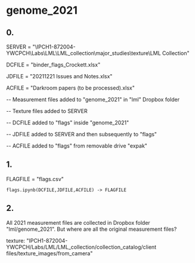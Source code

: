 # genome_2021


## 0. 

SERVER = "\IPCH1-872004-YWCPCH\Labs\LML\LML_collection\major_studies\texture\LML Collection"

DCFILE = "binder_flags_Crockett.xlsx"

JDFILE = "20211221 Issues and Notes.xlsx"

ACFILE = "Darkroom papers (to be processed).xlsx"


-- Measurement files added to "genome_2021" in "lml" Dropbox folder

-- Texture files added to SERVER

-- DCFILE added to "flags" inside "genome_2021"

-- JDFILE added to SERVER and then subsequently to "flags"

-- ACFILE added to "flags" from removable drive "expak"


## 1. 

FLAGFILE = "flags.csv"

``flags.ipynb(DCFILE,JDFILE,ACFILE) -> FLAGFILE``


## 2.

All 2021 measurement files are collected in Dropbox folder "lml/genome_2021". But where are all the original measurement files?

texture: "IPCH1-872004-YWCPCH/Labs/LML/LML_collection/collection_catalog/client files/texture_images/from_camera"



